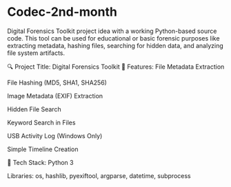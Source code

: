 # Codec-2nd-month

Digital Forensics Toolkit project idea with a working Python-based source code. This tool can be used for educational or basic forensic purposes like extracting metadata, hashing files, searching for hidden data, and analyzing file system artifacts.

🔍 Project Title: Digital Forensics Toolkit
🧰 Features:
File Metadata Extraction

File Hashing (MD5, SHA1, SHA256)

Image Metadata (EXIF) Extraction

Hidden File Search

Keyword Search in Files

USB Activity Log (Windows Only)

Simple Timeline Creation

🐍 Tech Stack:
Python 3

Libraries: os, hashlib, pyexiftool, argparse, datetime, subprocess
